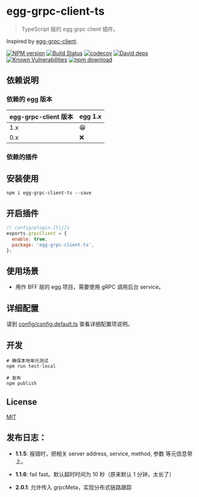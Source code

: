 # egg-grpc-client-ts

> TypeScript 版的 egg grpc client 插件。

Inspired by [egg-grpc-client](https://github.com/tw949561391/egg-grpc-client).

[![NPM version][npm-image]][npm-url]
[![Build Status](https://travis-ci.com/Jeff-Tian/egg-grpc-client-ts.svg?branch=master)](https://travis-ci.com/Jeff-Tian/egg-grpc-client-ts)
[![codecov](https://codecov.io/gh/Jeff-Tian/egg-grpc-client-ts/branch/master/graph/badge.svg)](https://codecov.io/gh/Jeff-Tian/egg-grpc-client-ts)
[![David deps][david-image]][david-url]
[![Known Vulnerabilities][snyk-image]][snyk-url]
[![npm download][download-image]][download-url]

[npm-image]: https://img.shields.io/npm/v/egg-grpc-client-ts.svg?style=flat-square
[npm-url]: https://npmjs.org/package/egg-grpc-client-ts
[david-image]: https://img.shields.io/david/jeff-tian/egg-grpc-client-ts.svg?style=flat-square
[david-url]: https://david-dm.org/jeff-tian/egg-grpc-client-ts
[snyk-image]: https://snyk.io/test/npm/egg-grpc-client-ts/badge.svg?style=flat-square
[snyk-url]: https://snyk.io/test/npm/egg-grpc-client-ts
[download-image]: https://img.shields.io/npm/dm/egg-grpc-client-ts.svg?style=flat-square
[download-url]: https://npmjs.org/package/egg-grpc-client-ts

<!--
Description here.
-->

## 依赖说明

### 依赖的 egg 版本

egg-grpc-client 版本 | egg 1.x
--- | ---
1.x | 😁
0.x | ❌

### 依赖的插件
<!--

如果有依赖其它插件，请在这里特别说明。如

- security
- multipart

-->

## 安装使用
```shell
npm i egg-grpc-client-ts --save
```

## 开启插件

```js
// config/plugin.[t|j]s
exports.grpcClient = {
  enable: true,
  package: 'egg-grpc-client-ts',
};
```

## 使用场景

- 用作 BFF 层的 egg 项目，需要使用 gRPC 调用后台 service。

## 详细配置

请到 [config/config.default.ts](config/config.default.ts) 查看详细配置项说明。

## 开发
```shell
# 确保本地单元测试
npm run test-local

# 发布
npm publish
```

## License

[MIT](LICENSE)

## 发布日志：

- **1.1.5**: 报错时，把相关 server address, service, method, 参数 等元信息带上。

- **1.1.6**: fail fast。默认超时时间为 10 秒（原来默认 1 分钟，太长了）

- **2.0.1**: 允许传入 grpcMeta，实现分布式链路跟踪

